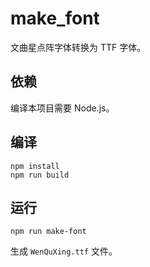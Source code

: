 # make_font

文曲星点阵字体转换为 TTF 字体。

## 依赖

编译本项目需要 Node.js。

## 编译

```shell
npm install
npm run build
```

## 运行

```shell
npm run make-font
```

生成 `WenQuXing.ttf` 文件。